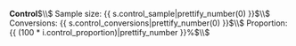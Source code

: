 **Control**$\\$
Sample size: {{ s.control_sample|prettify_number(0) }}$\\$
Conversions: {{ s.control_conversions|prettify_number(0) }}$\\$
Proportion: {{ (100 * i.control_proportion)|prettify_number }}%$\\$
